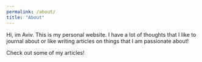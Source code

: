 ```yaml
---
permalink: /about/
title: "About"
---
```


Hi, im Aviv. This is my personal website. I have a lot of thoughts that I like to journal about or like writing articles on things that I am passionate about!

Check out some of my articles!